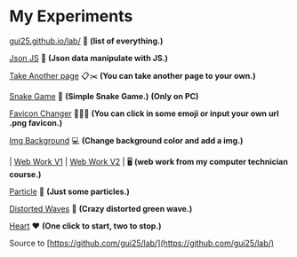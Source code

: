 # My Experiments 

[gui25.github.io/lab/](https://gui25.github.io/lab/) 🚀 **(list of everything.)**

[Json JS](https://gui25.github.io/lab/jsonjs/) 🤖 **(Json data manipulate with JS.)**


[Take Another page](https://gui25.github.io/lab/takepage/) 📋✂️ **(You can take another page to your own.)**

[Snake Game](https://gui25.github.io/lab/snakegame/) 🐍 **(Simple Snake Game.)**      **(Only on PC)**

[Favicon Changer](https://gui25.github.io/lab/faviconchanger/) 👨🏼‍💻 **(You can click in some emoji or input your own url .png favicon.)**

[Img Background](https://gui25.github.io/lab/imgbackground/) 💻 **(Change background color and add a img.)**

| [Web Work V1](https://gui25.github.io/lab/WebWork/) | [Web Work V2](https://gui25.github.io/lab/WebWorkv2/) |  🖥️ **(web work from my computer technician course.)** 

[Particle](https://gui25.github.io/lab/particle/) 🌌 **(Just some particles.)**

[Distorted Waves](https://gui25.github.io/lab/wave/) 🌊 **(Crazy distorted green wave.)**

[Heart](https://gui25.github.io/lab/heart/) ❤️ **(One click to start, two to stop.)**

Source to [https://github.com/gui25/lab/](https://github.com/gui25/lab/)
